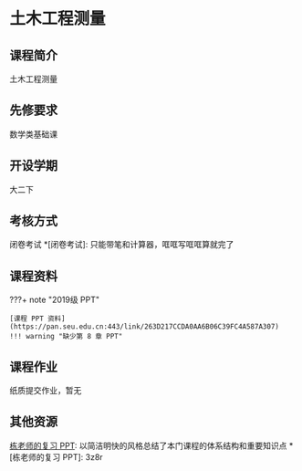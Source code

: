# 土木工程测量

## 课程简介

土木工程测量

## 先修要求

数学类基础课

## 开设学期

大二下

## 考核方式

闭卷考试
*[闭卷考试]: 只能带笔和计算器，哐哐写哐哐算就完了

## 课程资料

???+ note "2019级 PPT"

    [课程 PPT 资料](https://pan.seu.edu.cn:443/link/263D217CCDA0AA6B06C39FC4A587A307)
    !!! warning "缺少第 8 章 PPT"

## 课程作业
  
纸质提交作业，暂无

## 其他资源

[栋老师的复习 PPT](https://wwv.lanzouh.com/i9GLj1pcq06b): 以简洁明快的风格总结了本门课程的体系结构和重要知识点
*[栋老师的复习 PPT]: 3z8r
